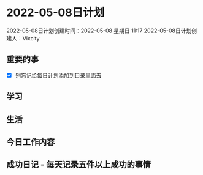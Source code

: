 # 2022-05-08日计划

2022-05-08日计划创建时间：2022-05-08 星期日  11:17
2022-05-08日计划创建人：Vixcity

## 重要的事
- [x] 别忘记给每日计划添加到目录里面去

## 学习

## 生活

## 今日工作内容

## 成功日记 - 每天记录五件以上成功的事情
